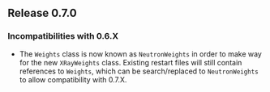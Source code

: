 ## Release 0.7.0

### Incompatibilities with 0.6.X

- The `Weights` class is now known as `NeutronWeights` in order to make way for the new `XRayWeights` class. Existing restart files will still contain references to `Weights`, which can be search/replaced to `NeutronWeights` to allow compatibility with 0.7.X.
